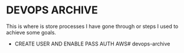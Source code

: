 # DEVOPS ARCHIVE

This is where is store processes I have gone through or steps I used to achieve some goals.

- CREATE USER AND ENABLE PASS AUTH AWS# devops-archive
